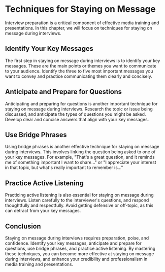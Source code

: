 Techniques for Staying on Message
====================================================================

Interview preparation is a critical component of effective media training and presentations. In this chapter, we will focus on techniques for staying on message during interviews.

Identify Your Key Messages
--------------------------

The first step in staying on message during interviews is to identify your key messages. These are the main points or themes you want to communicate to your audience. Identify the three to five most important messages you want to convey and practice communicating them clearly and concisely.

Anticipate and Prepare for Questions
------------------------------------

Anticipating and preparing for questions is another important technique for staying on message during interviews. Research the topic or issue being discussed, and anticipate the types of questions you might be asked. Develop clear and concise answers that align with your key messages.

Use Bridge Phrases
------------------

Using bridge phrases is another effective technique for staying on message during interviews. This involves linking the question being asked to one of your key messages. For example, "That's a great question, and it reminds me of something important I want to share..." or "I appreciate your interest in that topic, but what's really important to remember is..."

Practice Active Listening
-------------------------

Practicing active listening is also essential for staying on message during interviews. Listen carefully to the interviewer's questions, and respond thoughtfully and respectfully. Avoid getting defensive or off-topic, as this can detract from your key messages.

Conclusion
----------

Staying on message during interviews requires preparation, poise, and confidence. Identify your key messages, anticipate and prepare for questions, use bridge phrases, and practice active listening. By mastering these techniques, you can become more effective at staying on message during interviews, and enhance your credibility and professionalism in media training and presentations.
